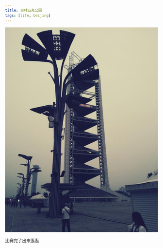 ```yaml
---
title: 奥林匹克公园
tags: [life, beijing]
---
```


![P40531-192044_2221102](\media\files\2014\05\31\P40531-192044_2221102.jpg)

比赛完了出来逛逛